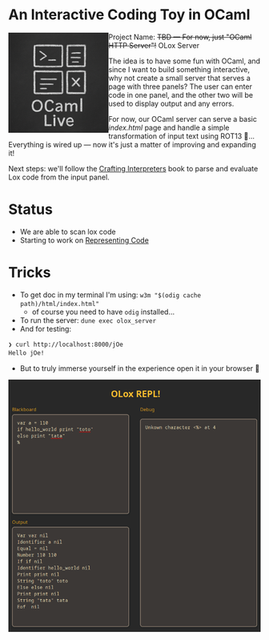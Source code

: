 # An Interactive Coding Toy in OCaml

<img src="static/ocaml_chalkboard.png" alt="OCaml Interactive Coding" width="200" height="200" align="left"/>

Project Name: ~~TBD — For now, just "OCaml HTTP Server"!~~ OLox Server

The idea is to have some fun with OCaml, and since I want to build something interactive, why not create a small server
that serves a page with three panels? The user can enter code in one panel, and the other two will be used to display
output and any errors.

For now, our OCaml server can serve a basic *index.html* page and handle a simple transformation of input text using
ROT13 🙂... Everything is wired up — now it's just a matter of improving and expanding it!

Next steps: we'll follow the [Crafting Interpreters](https://craftinginterpreters.com/) book to parse and evaluate Lox
code from the input panel.

# Status

- We are able to scan lox code
- Starting to work on [Representing Code](https://craftinginterpreters.com/representing-code.html)

# Tricks

- To get doc in my terminal I'm using: `w3m "$(odig cache path)/html/index.html"`
  - of course you need to have `odig` installed...
- To run the server: `dune exec olox_server`
- And for testing:
```bash
❯ curl http://localhost:8000/jOe
Hello jOe!
```
- But to truly immerse yourself in the experience open it in your browser 🤸

<img src="static/screenshot1.png" alt="OCaml Interactive Coding Screenshot"/>
